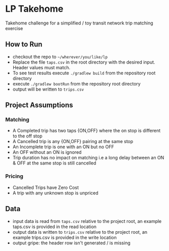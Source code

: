 # LP Takehome

Takehome challenge for a simplified / toy transit network trip matching exercise

## How to Run

- checkout the repo to `~/wherever/you/like/lp`
- Replace the file `taps.csv` in the root directory with the desired input. Header values must match.
- To see test results execute `./gradlew build` from the repository root directory
- execute `./gradlew bootRun` from the repository root directory
- output will be written to `trips.csv`

## Project Assumptions

### Matching

- A Completed trip has two taps {ON,OFF} where the on stop is different to the off stop
- A Cancelled trip is any {ON,OFF} pairing at the same stop
- An Incomplete trip is one with an ON but no OFF
- An OFF without an ON is ignored
- Trip duration has no impact on matching i.e a long delay between an ON & OFF at the same stop is still cancelled

### Pricing

- Cancelled Trips have Zero Cost
- A trip with any unknown stop is unpriced

## Data

- input data is read from `taps.csv` relative to the project root, an example taps.csv is provided in the read location
- output data is written to `trips.csv` relative to the project root, an example trips.csv is provided in the write location
- output gripe: the header row isn't generated / is missing
